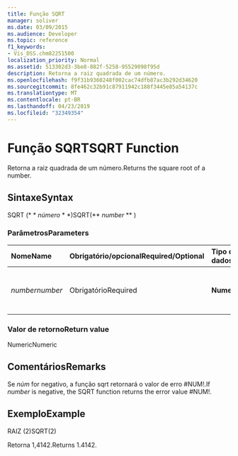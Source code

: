 ```yaml
---
title: Função SQRT
manager: soliver
ms.date: 03/09/2015
ms.audience: Developer
ms.topic: reference
f1_keywords:
- Vis_DSS.chm82251500
localization_priority: Normal
ms.assetid: 513302d3-3be8-882f-5258-95529098f95d
description: Retorna a raiz quadrada de um número.
ms.openlocfilehash: f9f31b9360248f002cac74dfb87ac3b292d34620
ms.sourcegitcommit: 8fe462c32b91c87911942c188f3445e85a54137c
ms.translationtype: MT
ms.contentlocale: pt-BR
ms.lasthandoff: 04/23/2019
ms.locfileid: "32349354"
---
```

# <a name="sqrt-function"></a><span data-ttu-id="1ddbc-103">Função SQRT</span><span class="sxs-lookup"><span data-stu-id="1ddbc-103">SQRT Function</span></span>

<span data-ttu-id="1ddbc-104">Retorna a raiz quadrada de um número.</span><span class="sxs-lookup"><span data-stu-id="1ddbc-104">Returns the square root of a number.</span></span> 
  
## <a name="syntax"></a><span data-ttu-id="1ddbc-105">Sintaxe</span><span class="sxs-lookup"><span data-stu-id="1ddbc-105">Syntax</span></span>

<span data-ttu-id="1ddbc-106">SQRT (\* \* *número* \* \*)</span><span class="sxs-lookup"><span data-stu-id="1ddbc-106">SQRT(\*\* *number* \*\* )</span></span> 
  
### <a name="parameters"></a><span data-ttu-id="1ddbc-107">Parâmetros</span><span class="sxs-lookup"><span data-stu-id="1ddbc-107">Parameters</span></span>

|<span data-ttu-id="1ddbc-108">**Nome**</span><span class="sxs-lookup"><span data-stu-id="1ddbc-108">**Name**</span></span>|<span data-ttu-id="1ddbc-109">**Obrigatório/opcional**</span><span class="sxs-lookup"><span data-stu-id="1ddbc-109">**Required/Optional**</span></span>|<span data-ttu-id="1ddbc-110">**Tipo de dados**</span><span class="sxs-lookup"><span data-stu-id="1ddbc-110">**Data Type**</span></span>|<span data-ttu-id="1ddbc-111">**Descrição**</span><span class="sxs-lookup"><span data-stu-id="1ddbc-111">**Description**</span></span>|
|:-----|:-----|:-----|:-----|
| <span data-ttu-id="1ddbc-112">_number_</span><span class="sxs-lookup"><span data-stu-id="1ddbc-112">_number_</span></span> <br/> |<span data-ttu-id="1ddbc-113">Obrigatório</span><span class="sxs-lookup"><span data-stu-id="1ddbc-113">Required</span></span>  <br/> |<span data-ttu-id="1ddbc-114">**Numeric**</span><span class="sxs-lookup"><span data-stu-id="1ddbc-114">**Numeric**</span></span> <br/> |<span data-ttu-id="1ddbc-115">O número cuja raiz quadrada você deseja localizar.</span><span class="sxs-lookup"><span data-stu-id="1ddbc-115">The number whose square root you want to find.</span></span>  <br/> |
   
### <a name="return-value"></a><span data-ttu-id="1ddbc-116">Valor de retorno</span><span class="sxs-lookup"><span data-stu-id="1ddbc-116">Return value</span></span>

<span data-ttu-id="1ddbc-117">Numeric</span><span class="sxs-lookup"><span data-stu-id="1ddbc-117">Numeric</span></span>
  
## <a name="remarks"></a><span data-ttu-id="1ddbc-118">Comentários</span><span class="sxs-lookup"><span data-stu-id="1ddbc-118">Remarks</span></span>

<span data-ttu-id="1ddbc-119">Se _núm_ for negativo, a função sqrt retornará o valor de erro #NUM!.</span><span class="sxs-lookup"><span data-stu-id="1ddbc-119">If  _number_ is negative, the SQRT function returns the error value #NUM!.</span></span> 
  
## <a name="example"></a><span data-ttu-id="1ddbc-120">Exemplo</span><span class="sxs-lookup"><span data-stu-id="1ddbc-120">Example</span></span>

<span data-ttu-id="1ddbc-121">RAIZ (2)</span><span class="sxs-lookup"><span data-stu-id="1ddbc-121">SQRT(2)</span></span> 
  
<span data-ttu-id="1ddbc-122">Retorna 1,4142.</span><span class="sxs-lookup"><span data-stu-id="1ddbc-122">Returns 1.4142.</span></span> 
  

